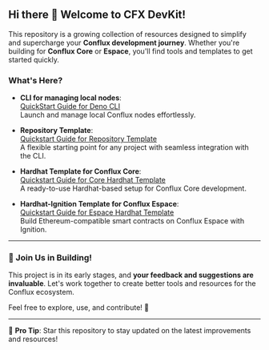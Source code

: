 ## Hi there 👋 Welcome to **CFX DevKit**!

This repository is a growing collection of resources designed to simplify and supercharge your **Conflux development journey**. Whether you're building for **Conflux Core** or **Espace**, you'll find tools and templates to get started quickly.  

### What's Here?  

- **CLI for managing local nodes**:  
  [QuickStart Guide for Deno CLI](https://github.com/cfxdevkit/deno-cli/wiki/QuickStart)  
  Launch and manage local Conflux nodes effortlessly.  

- **Repository Template**:  
  [Quickstart Guide for Repository Template](https://github.com/cfxdevkit/repository-template/wiki/Quickstart-Guide)  
  A flexible starting point for any project with seamless integration with the CLI.  

- **Hardhat Template for Conflux Core**:  
  [Quickstart Guide for Core Hardhat Template](https://github.com/cfxdevkit/core-hardhat-template/wiki/Quickstart-Guide)  
  A ready-to-use Hardhat-based setup for Conflux Core development.  

- **Hardhat-Ignition Template for Conflux Espace**:  
  [Quickstart Guide for Espace Hardhat Template](https://github.com/cfxdevkit/espace-hardhat-template/wiki/Quickstart-Guide)  
  Build Ethereum-compatible smart contracts on Conflux Espace with Ignition.

---

### 🌟 Join Us in Building!  

This project is in its early stages, and **your feedback and suggestions are invaluable**. Let's work together to create better tools and resources for the Conflux ecosystem.  

Feel free to explore, use, and contribute! 🚀  

--- 

🎯 **Pro Tip**: Star this repository to stay updated on the latest improvements and resources!
